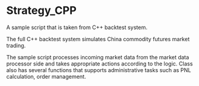# Strategy_CPP
A sample script that is taken from C++ backtest system. 

The full C++ backtest system simulates China commodity futures market trading. 

The sample script processes incoming market data from the market data processor side and takes appropriate actions according to the logic. Class also has several functions that supports administrative tasks such as PNL calculation, order management.
